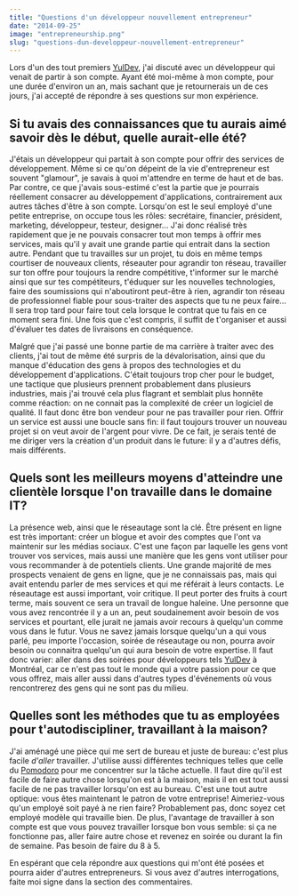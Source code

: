 ```yaml
---
title: "Questions d'un développeur nouvellement entrepreneur"
date: "2014-09-25"
image: "entrepreneurship.png"
slug: "questions-dun-developpeur-nouvellement-entrepreneur"
---
```


Lors d'un des tout premiers [YulDev](https://www.meetup.com/YulDev/ "Site Web du YulDev"), j'ai discuté avec un développeur qui venait de partir à son compte. Ayant été moi-même à mon compte, pour une durée d'environ un an, mais sachant que je retournerais un de ces jours, j'ai accepté de répondre à ses questions sur mon expérience.

## Si tu avais des connaissances que tu aurais aimé savoir dès le début, quelle aurait-elle été?

J'étais un développeur qui partait à son compte pour offrir des services de développement. Même si ce qu'on dépeint de la vie d'entrepreneur est souvent "glamour", je savais à quoi m'attendre en terme de haut et de bas. Par contre, ce que j'avais sous-estimé c'est la partie que je pourrais réellement consacrer au développement d'applications, contrairement aux autres tâches d'être à son compte. Lorsqu'on est le seul employé d'une petite entreprise, on occupe tous les rôles: secrétaire, financier, président, marketing, développeur, testeur, designer... J'ai donc réalisé très rapidement que je ne pouvais consacrer tout mon temps à offrir mes services, mais qu'il y avait une grande partie qui entrait dans la section autre. Pendant que tu travailles sur un projet, tu dois en même temps courtiser de nouveaux clients, réseauter pour agrandir ton réseau, travailler sur ton offre pour toujours la rendre compétitive, t'informer sur le marché ainsi que sur tes compétiteurs, t'éduquer sur les nouvelles technologies, faire des soumissions qui n'aboutiront peut-être à rien, agrandir ton réseau de professionnel fiable pour sous-traiter des aspects que tu ne peux faire... Il sera trop tard pour faire tout cela lorsque le contrat que tu fais en ce moment sera fini. Une fois que c'est compris, il suffit de t'organiser et aussi d'évaluer tes dates de livraisons en conséquence.

Malgré que j'ai passé une bonne partie de ma carrière à traiter avec des clients, j'ai tout de même été surpris de la dévalorisation, ainsi que du manque d'éducation des gens à propos des technologies et du développement d'applications. C'était toujours trop cher pour le budget, une tactique que plusieurs prennent probablement dans plusieurs industries, mais j'ai trouvé cela plus flagrant et semblait plus honnête comme réaction: on ne connait pas la complexité de créer un logiciel de qualité. Il faut donc être bon vendeur pour ne pas travailler pour rien. Offrir un service est aussi une boucle sans fin: il faut toujours trouver un nouveau projet si on veut avoir de l'argent pour vivre. De ce fait, je serais tenté de me diriger vers la création d'un produit dans le future: il y a d'autres défis, mais différents.

## Quels sont les meilleurs moyens d'atteindre une clientèle lorsque l'on travaille dans le domaine IT?

La présence web, ainsi que le réseautage sont la clé. Être présent en ligne est très important: créer un blogue et avoir des comptes que l'ont va maintenir sur les médias sociaux. C'est une façon par laquelle les gens vont trouver vos services, mais aussi une manière que les gens vont utiliser pour vous recommander à de potentiels clients. Une grande majorité de mes prospects venaient de gens en ligne, que je ne connaissais pas, mais qui avait entendu parler de mes services et qui me référait à leurs contacts. Le réseautage est aussi important, voir critique. Il peut porter des fruits à court terme, mais souvent ce sera un travail de longue haleine. Une personne que vous avez rencontrée il y a un an, peut soudainement avoir besoin de vos services et pourtant, elle jurait ne jamais avoir recours à quelqu'un comme vous dans le futur. Vous ne savez jamais lorsque quelqu'un a qui vous parlé, peu importe l'occasion, soirée de réseautage ou non, pourra avoir besoin ou connaitra quelqu'un qui aura besoin de votre expertise. Il faut donc varier: aller dans des soirées pour développeurs tels [YulDev](https://www.meetup.com/YulDev/ "Site Web du YulDev") à Montréal, car ce n'est pas tout le monde qui a votre passion pour ce que vous offrez, mais aller aussi dans d'autres types d'événements où vous rencontrerez des gens qui ne sont pas du milieu.

## Quelles sont les méthodes que tu as employées pour t'autodiscipliner, travaillant à la maison?

J'ai aménagé une pièce qui me sert de bureau et juste de bureau: c'est plus facile _d'aller_ travailler. J'utilise aussi différentes techniques telles que celle du [Pomodoro](https://pomodorotechnique.com/ "Pomodoro Technique") pour me concentrer sur la tâche actuelle. Il faut dire qu'il est facile de faire autre chose lorsqu'on est à la maison, mais il en est tout aussi facile de ne pas travailler lorsqu'on est au bureau. C'est une tout autre optique: vous êtes maintenant le patron de votre entreprise! Aimeriez-vous qu'un employé soit payé à ne rien faire? Probablement pas, donc soyez cet employé modèle qui travaille bien. De plus, l'avantage de travailler à son compte est que vous pouvez travailler lorsque bon vous semble: si ça ne fonctionne pas, aller faire autre chose et revenez en soirée ou durant la fin de semaine. Pas besoin de faire du 8 à 5.

En espérant que cela répondre aux questions qui m'ont été posées et pourra aider d'autres entrepreneurs. Si vous avez d'autres interrogations, faite moi signe dans la section des commentaires.
